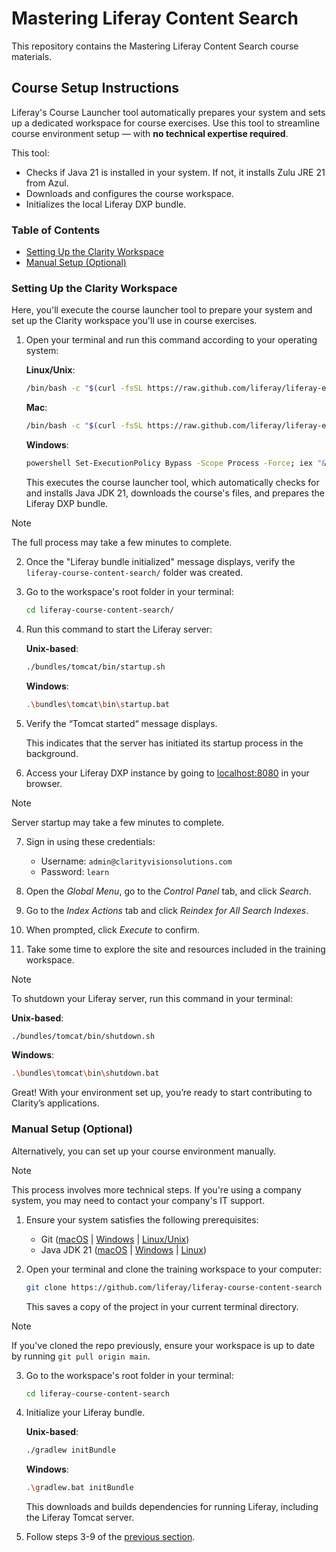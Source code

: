 # Mastering Liferay Content Search

This repository contains the Mastering Liferay Content Search course materials.

## Course Setup Instructions

Liferay's Course Launcher tool automatically prepares your system and sets up a dedicated workspace for course exercises. Use this tool to streamline course environment setup — with **no technical expertise required**.

This tool:

* Checks if Java 21 is installed in your system. If not, it installs Zulu JRE 21 from Azul.
* Downloads and configures the course workspace.
* Initializes the local Liferay DXP bundle.

### Table of Contents

* [Setting Up the Clarity Workspace](#setting-up-the-clarity-workspace)
* [Manual Setup (Optional)](#manual-setup-optional)

### Setting Up the Clarity Workspace

Here, you'll execute the course launcher tool to prepare your system and set up the Clarity workspace you'll use in course exercises.

1. Open your terminal and run this command according to your operating system:

   **Linux/Unix**:

   ```bash
   /bin/bash -c "$(curl -fsSL https://raw.github.com/liferay/liferay-enablement-script-library/main/content-manager-course-setup.sh)" -- --content-search linux
   ```

   **Mac**:
   ```bash
   /bin/bash -c "$(curl -fsSL https://raw.github.com/liferay/liferay-enablement-script-library/main/content-manager-course-setup.sh)" -- --content-search mac
   ```

   **Windows**:
   ```bash
   powershell Set-ExecutionPolicy Bypass -Scope Process -Force; iex "& { $(irm https://raw.githubusercontent.com/liferay/liferay-enablement-script-library/refs/heads/main/content-manager-course-setup.ps1); install-course --content-search }"
   ```

   This executes the course launcher tool, which automatically checks for and installs Java JDK 21, downloads the course's files, and prepares the Liferay DXP bundle.

> [!NOTE]
> The full process may take a few minutes to complete.

2. Once the "Liferay bundle initialized" message displays, verify the `liferay-course-content-search/` folder was created.

1. Go to the workspace's root folder in your terminal:

   ```bash
   cd liferay-course-content-search/
   ```

1. Run this command to start the Liferay server:

   **Unix-based**:

   ```bash
   ./bundles/tomcat/bin/startup.sh
   ```

   **Windows**:

   ```bash
   .\bundles\tomcat\bin\startup.bat
   ```

1. Verify the “Tomcat started“ message displays.

   This indicates that the server has initiated its startup process in the background.

1. Access your Liferay DXP instance by going to [localhost:8080](http://localhost:8080) in your browser.

> [!NOTE]
> Server startup may take a few minutes to complete.

7. Sign in using these credentials:

   * Username: `admin@clarityvisionsolutions.com`
   * Password: `learn`

1. Open the *Global Menu*, go to the *Control Panel* tab, and click *Search*.

1. Go to the *Index Actions* tab and click *Reindex for All Search Indexes*.

1. When prompted, click *Execute* to confirm.

1. Take some time to explore the site and resources included in the training workspace.

> [!NOTE]
> To shutdown your Liferay server, run this command in your terminal:
>
> **Unix-based**:
>
> ```bash
> ./bundles/tomcat/bin/shutdown.sh
> ```
>
> **Windows**:
>
> ```bash
> .\bundles\tomcat\bin\shutdown.bat
> ```

Great! With your environment set up, you’re ready to start contributing to Clarity’s applications.

### Manual Setup (Optional)

Alternatively, you can set up your course environment manually.

> [!NOTE]
> This process involves more technical steps. If you're using a company system, you may need to contact your company's IT support.

1. Ensure your system satisfies the following prerequisites:

   * Git ([macOS](https://git-scm.com/download/mac) | [Windows](https://git-scm.com/download/win) | [Linux/Unix](https://git-scm.com/download/linux))
   * Java JDK 21 ([macOS](https://learn.microsoft.com/en-us/java/openjdk/install#install-on-macos) | [Windows](https://learn.microsoft.com/en-us/java/openjdk/install#install-on-windows) | [Linux](https://learn.microsoft.com/en-us/java/openjdk/install#install-on-ubuntu))

1. Open your terminal and clone the training workspace to your computer:

   ```bash
   git clone https://github.com/liferay/liferay-course-content-search
   ```

   This saves a copy of the project in your current terminal directory.

> [!NOTE]
> If you've cloned the repo previously, ensure your workspace is up to date by running `git pull origin main`.

3. Go to the workspace's root folder in your terminal:

   ```bash
   cd liferay-course-content-search
   ```

1. Initialize your Liferay bundle.

   **Unix-based**:

   ```bash
   ./gradlew initBundle
   ```

   **Windows**:

   ```bash
   .\gradlew.bat initBundle
   ```

   This downloads and builds dependencies for running Liferay, including the Liferay Tomcat server.

1. Follow steps 3-9 of the [previous section](#setting-up-the-clarity-workspace).